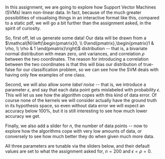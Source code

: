In this assignment, we are going to explore how Support Vector Machines (SVMs) learn non-linear data. In fact, because of the much greater possibilities of visualising things in an interactive format like this, compared to a static pdf, we will go a bit further than the assignment asked, in the spirit of curiosity.

So, first off, let us generate some data! Our data will be drawn from a $\mathcal{N}\left(\begin{pmatrix}0, \\ 0\end{pmatrix},\begin{pmatrix}1 & \rho, \\ \rho & 1 \end{pmatrix}\right)$ distribution -- that is, a bivariate normal distribution with mean zero, unit variances, and correlation $\rho$ between the two coordinates. The reason for introducing a correlation between the two coordinates is that this will bias our distribution of true-false for our classification problem, so we can see how the SVM deals with having only few examples of one class.

Second, we will also allow some *label noise* -- that is, we introduce a parameter $\epsilon$, and say that each data point gets mislabeled with probability $\epsilon$. This will let us see how the algorithm copes with this kind of data error. Of course none of the kernels we will consider actually have the ground truth in its hypothesis space, so even without data error we will expect an accuracy below $100\%$, but it is still interesting to see how much lower accuracy we get.

Finally, we also add a slider for $n$, the number of data points -- now to explore how the algorithms cope with very low amounts of data, or conversely to see how much better they do when given much more data.

All three parameters are tunable via the sliders below, and their default values are set to what the assignment asked for, $n = 200$ and $\epsilon = \rho = 0$.
